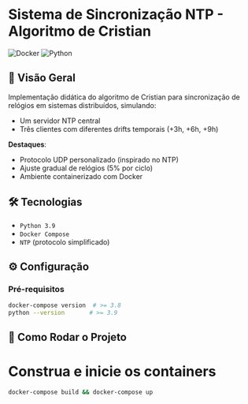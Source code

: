 # Sistema de Sincronização NTP - Algoritmo de Cristian

![Docker](https://img.shields.io/badge/Docker-3.8+-blue?logo=docker)
![Python](https://img.shields.io/badge/Python-3.9+-yellow?logo=python)

## 📌 Visão Geral
Implementação didática do algoritmo de Cristian para sincronização de relógios em sistemas distribuídos, simulando:
- Um servidor NTP central
- Três clientes com diferentes drifts temporais (+3h, +6h, +9h)

**Destaques**:
- Protocolo UDP personalizado (inspirado no NTP)
- Ajuste gradual de relógios (5% por ciclo)
- Ambiente containerizado com Docker

## 🛠️ Tecnologias
- `Python 3.9`
- `Docker Compose`
- `NTP` (protocolo simplificado)

## ⚙️ Configuração

### Pré-requisitos
```bash
docker-compose version  # >= 3.8
python --version       # >= 3.9
```
## 🚀 Como Rodar o Projeto
# Construa e inicie os containers
```bash
docker-compose build && docker-compose up
```